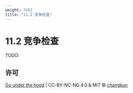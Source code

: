 ```yaml
---
weight: 3102
title: "11.2 竞争检查"
---
```



# 11.2 竞争检查

TODO:

## 许可

[Go under the hood](https://github.com/changkun/go-under-the-hood) | CC-BY-NC-ND 4.0 & MIT &copy; [changkun](https://changkun.de)
